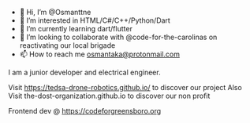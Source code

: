 - 👋 Hi, I’m @Osmanttne
- 👀 I’m interested in HTML/C#/C++/Python/Dart
- 🌱 I’m currently learning dart/flutter
- 💞️ I’m looking to collaborate with @code-for-the-carolinas on reactivating our local brigade 
- 📫 How to reach me osmantaka@protonmail.com

I am a junior developer and electrical engineer.



Visit https://tedsa-drone-robotics.github.io/ to discover our project 
Also Visit the-dost-organization.github.io to discover our non profit 

Frontend dev @ https://codeforgreensboro.org




